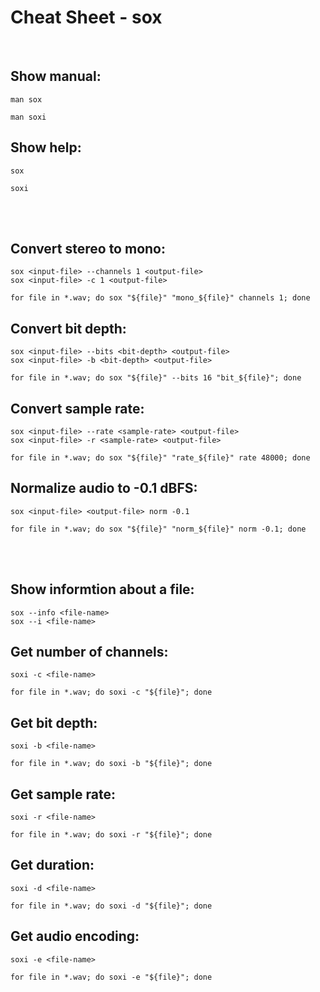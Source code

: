 # Cheat Sheet - sox

<br>

## Show manual:
```shell
man sox

man soxi
```

## Show help:
```shell
sox

soxi
```

<br><br>

## Convert stereo to mono:
```shell
sox <input-file> --channels 1 <output-file>
sox <input-file> -c 1 <output-file>

for file in *.wav; do sox "${file}" "mono_${file}" channels 1; done
```

## Convert bit depth:
```shell
sox <input-file> --bits <bit-depth> <output-file>
sox <input-file> -b <bit-depth> <output-file>

for file in *.wav; do sox "${file}" --bits 16 "bit_${file}"; done
```

## Convert sample rate:
```shell
sox <input-file> --rate <sample-rate> <output-file>
sox <input-file> -r <sample-rate> <output-file>

for file in *.wav; do sox "${file}" "rate_${file}" rate 48000; done
```

## Normalize audio to -0.1 dBFS:
```shell
sox <input-file> <output-file> norm -0.1

for file in *.wav; do sox "${file}" "norm_${file}" norm -0.1; done
```

<br><br>

## Show informtion about a file:
```shell
sox --info <file-name>
sox --i <file-name>
```

## Get number of channels:
```shell
soxi -c <file-name>

for file in *.wav; do soxi -c "${file}"; done
```

## Get bit depth:
```shell
soxi -b <file-name>

for file in *.wav; do soxi -b "${file}"; done
```

## Get sample rate:
```shell
soxi -r <file-name>

for file in *.wav; do soxi -r "${file}"; done
```

## Get duration:
```shell
soxi -d <file-name>

for file in *.wav; do soxi -d "${file}"; done
```

## Get audio encoding:
```shell
soxi -e <file-name>

for file in *.wav; do soxi -e "${file}"; done
```